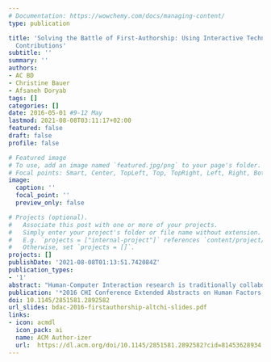 ```yaml
---
# Documentation: https://wowchemy.com/docs/managing-content/
type: publication

title: 'Solving the Battle of First-Authorship: Using Interactive Technology to Highlight
  Contributions'
subtitle: ''
summary: ''
authors:
- AC BD
- Christine Bauer
- Afsaneh Doryab
tags: []
categories: []
date: 2016-05-01 #9-12 May
lastmod: 2021-08-08T03:11:17+02:00
featured: false
draft: false
profile: false

# Featured image
# To use, add an image named `featured.jpg/png` to your page's folder.
# Focal points: Smart, Center, TopLeft, Top, TopRight, Left, Right, BottomLeft, Bottom, BottomRight.
image:
  caption: ''
  focal_point: ''
  preview_only: false

# Projects (optional).
#   Associate this post with one or more of your projects.
#   Simply enter your project's folder or file name without extension.
#   E.g. `projects = ["internal-project"]` references `content/project/deep-learning/index.md`.
#   Otherwise, set `projects = []`.
projects: []
publishDate: '2021-08-08T01:13:51.742084Z'
publication_types:
- '1'
abstract: "Human-Computer Interaction research is traditionally collaborative. However, the current authorship model – i.e., placing authors’ names in a particular order – makes the contributions of collaborators who are not the “first author” (or not mentioned) less visible which negatively affects career paths. Still, if smaller and larger contributions are equally rewarded with a “good” position in the author list, a researcher’s achievements may be overrated. We suggest a solution with interactive technology to highlight contributions. The benefits include high visibility of contributions, in-situ access to in-depth researcher profiles, in situ access to similar work by the contributors, and low incentive for artificial credits."
publication: '*2016 CHI Conference Extended Abstracts on Human Factors in Computing  Systems*'
doi: 10.1145/2851581.2892582
url_slides: bdac-2016-firstauthorship-altchi-slides.pdf
links: 
- icon: acmdl
  icon_pack: ai
  name: ACM Author-izer
  url:  https://dl.acm.org/doi/10.1145/2851581.2892582?cid=81453628934
---
```

